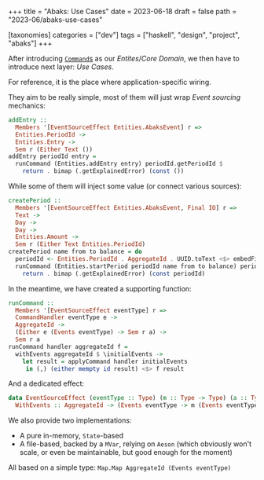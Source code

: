 +++
title = "Abaks: Use Cases"
date = 2023-06-18
draft = false
path = "2023-06/abaks-use-cases"

[taxonomies]
categories = ["dev"]
tags = ["haskell", "design", "project", "abaks"]
+++

After introducing [`Command`s](@/2023-06-11_abaks-commands.md) as our _Entites_/_Core Domain_, we then have to introduce next layer: _Use Cases_.

For reference, it is the place where application-specific wiring.

They aim to be really simple, most of them will just wrap _Event sourcing_ mechanics:

```haskell
addEntry ::
  Members '[EventSourceEffect Entities.AbaksEvent] r =>
  Entities.PeriodId ->
  Entities.Entry ->
  Sem r (Either Text ())
addEntry periodId entry =
  runCommand (Entities.addEntry entry) periodId.getPeriodId $
    return . bimap (.getExplainedError) (const ())
```

While some of them will inject some value (or connect various sources):

```haskell
createPeriod ::
  Members '[EventSourceEffect Entities.AbaksEvent, Final IO] r =>
  Text ->
  Day ->
  Day ->
  Entities.Amount ->
  Sem r (Either Text Entities.PeriodId)
createPeriod name from to balance = do
  periodId <- Entities.PeriodId . AggregateId . UUID.toText <$> embedFinal UUID.nextRandom
  runCommand (Entities.startPeriod periodId name from to balance) periodId.getPeriodId $
    return . bimap (.getExplainedError) (const periodId)
```

In the meantime, we have created a supporting function:

```haskell
runCommand ::
  Members '[EventSourceEffect eventType] r =>
  CommandHandler eventType e ->
  AggregateId ->
  (Either e (Events eventType) -> Sem r a) ->
  Sem r a
runCommand handler aggregateId f =
  withEvents aggregateId $ \initialEvents ->
    let result = applyCommand handler initialEvents
     in (,) (either mempty id result) <$> f result
```

And a dedicated effect:

```haskell
data EventSourceEffect (eventType :: Type) (m :: Type -> Type) (a :: Type) where
  WithEvents :: AggregateId -> (Events eventType -> m (Events eventType, a)) -> EventSourceEffect eventType m a
```

We also provide two implementations:

* A pure in-memory, `State`-based
* A file-based, backed by a `MVar`, relying on `Aeson` (which obviously won't scale, or even be maintainable, but good enough for the moment)

All based on a simple type: `Map.Map AggregateId (Events eventType)`
